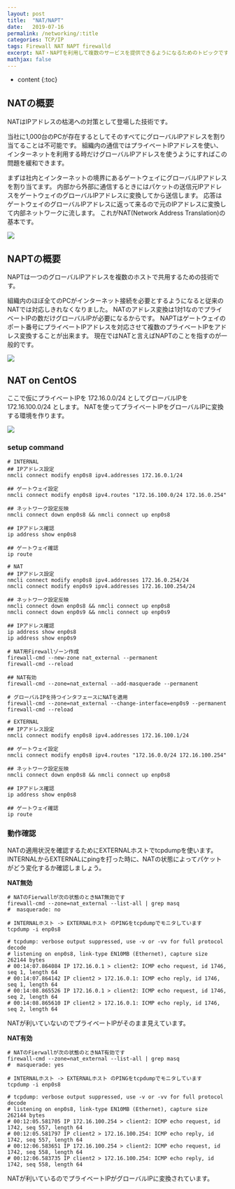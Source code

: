 ```yaml
---
layout: post
title:  "NAT/NAPT"
date:   2019-07-16
permalink: /networking/:title
categories: TCP/IP
tags: Firewall NAT NAPT firewalld
excerpt: NAT・NAPTを利用して複数のサービスを提供できるようになるためのトピックです
mathjax: false
---
```

 
* content
{:toc}

## NATの概要

NATはIPアドレスの枯渇への対策として登場した技術です。

当社に1,000台のPCが存在するとしてそのすべてにグローバルIPアドレスを割り当てることは不可能です。
組織内の通信ではプライベートIPアドレスを使い、インターネットを利用する時だけグローバルIPアドレスを使うようにすればこの問題を緩和できます。

まずは社内とインターネットの境界にあるゲートウェイにグローバルIPアドレスを割り当てます。
内部から外部に通信するときにはパケットの送信元IPアドレスをゲートウェイのグローバルIPアドレスに変換してから送信します。
応答はゲートウェイのグローバルIPアドレスに返って来るので元のIPアドレスに変換して内部ネットワークに流します。
これがNAT(Network Address Translation)の基本です。

![](/images/nat/2019-07-15-22-58-55.png)

## NAPTの概要

NAPTは一つのグローバルIPアドレスを複数のホストで共用するための技術です。

組織内のほぼ全てのPCがインターネット接続を必要とするようになると従来のNATでは対応しきれなくなりました。
NATのアドレス変換は1対1なのでプライベートIPの数だけグローバルIPが必要になるからです。
NAPTはゲートウェイのポート番号にプライベートIPアドレスを対応させて複数のプライベートIPをアドレス変換することが出来ます。
現在ではNATと言えばNAPTのことを指すのが一般的です。

![](/images/nat/2019-07-15-23-20-25.png)

## NAT on CentOS

ここで仮にプライベートIPを 172.16.0.0/24 としてグローバルIPを 172.16.100.0/24 とします。
NATを使ってプライベートIPをグローバルIPに変換する環境を作ります。

![](/images/nat/2019-07-15-23-36-54.png)

### setup command

```
# INTERNAL
## IPアドレス設定
nmcli connect modify enp0s8 ipv4.addresses 172.16.0.1/24

## ゲートウェイ設定
nmcli connect modify enp0s8 ipv4.routes "172.16.100.0/24 172.16.0.254"

## ネットワーク設定反映
nmcli connect down enp0s8 && nmcli connect up enp0s8

## IPアドレス確認
ip address show enp0s8

## ゲートウェイ確認
ip route
```
```
# NAT
## IPアドレス設定
nmcli connect modify enp0s8 ipv4.addresses 172.16.0.254/24
nmcli connect modify enp0s9 ipv4.addresses 172.16.100.254/24

## ネットワーク設定反映
nmcli connect down enp0s8 && nmcli connect up enp0s8
nmcli connect down enp0s9 && nmcli connect up enp0s9

## IPアドレス確認
ip address show enp0s8
ip address show enp0s9

# NAT用Firewallゾーン作成
firewall-cmd --new-zone nat_external --permanent
firewall-cmd --reload

## NAT有効
firewall-cmd --zone=nat_external --add-masquerade --permanent

# グローバルIPを持つインタフェースにNATを適用
firewall-cmd --zone=nat_external --change-interface=enp0s9 --permanent
firewall-cmd --reload
```
```
# EXTERNAL
## IPアドレス設定
nmcli connect modify enp0s8 ipv4.addresses 172.16.100.1/24

## ゲートウェイ設定
nmcli connect modify enp0s8 ipv4.routes "172.16.0.0/24 172.16.100.254"

## ネットワーク設定反映
nmcli connect down enp0s8 && nmcli connect up enp0s8

## IPアドレス確認
ip address show enp0s8

## ゲートウェイ確認
ip route
```

### 動作確認

NATの適用状況を確認するためにEXTERNALホストでtcpdumpを使います。
INTERNALからEXTERNALにpingを打った時に、NATの状態によってパケットがどう変化するか確認しましょう。

**NAT無効**

```
# NATのFierwallが次の状態のときNAT無効です
firewall-cmd --zone=nat_external --list-all | grep masq
#  masquerade: no
```

```
# INTERNALホスト -> EXTERNALホスト のPINGをtcpdumpでモニタしています
tcpdump -i enp0s8

# tcpdump: verbose output suppressed, use -v or -vv for full protocol decode
# listening on enp0s8, link-type EN10MB (Ethernet), capture size 262144 bytes
# 00:14:07.864084 IP 172.16.0.1 > client2: ICMP echo request, id 1746, seq 1, length 64
# 00:14:07.864142 IP client2 > 172.16.0.1: ICMP echo reply, id 1746, seq 1, length 64
# 00:14:08.865526 IP 172.16.0.1 > client2: ICMP echo request, id 1746, seq 2, length 64
# 00:14:08.865610 IP client2 > 172.16.0.1: ICMP echo reply, id 1746, seq 2, length 64
```

NATが利いていないのでプライベートIPがそのまま見えています。

**NAT有効**

```
# NATのFierwallが次の状態のときNAT有効です
firewall-cmd --zone=nat_external --list-all | grep masq
#  masquerade: yes
```

```
# INTERNALホスト -> EXTERNALホスト のPINGをtcpdumpでモニタしています
tcpdump -i enp0s8

# tcpdump: verbose output suppressed, use -v or -vv for full protocol decode
# listening on enp0s8, link-type EN10MB (Ethernet), capture size 262144 bytes
# 00:12:05.581705 IP 172.16.100.254 > client2: ICMP echo request, id 1742, seq 557, length 64
# 00:12:05.581797 IP client2 > 172.16.100.254: ICMP echo reply, id 1742, seq 557, length 64
# 00:12:06.583651 IP 172.16.100.254 > client2: ICMP echo request, id 1742, seq 558, length 64
# 00:12:06.583735 IP client2 > 172.16.100.254: ICMP echo reply, id 1742, seq 558, length 64
```

NATが利いているのでプライベートIPがグローバルIPに変換されています。
